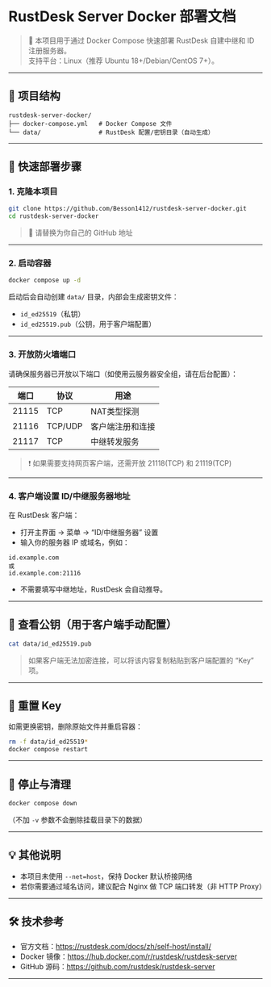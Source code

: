 # RustDesk Server Docker 部署文档

> 📌 本项目用于通过 Docker Compose 快速部署 RustDesk 自建中继和 ID 注册服务器。  
> 支持平台：Linux（推荐 Ubuntu 18+/Debian/CentOS 7+）。

---

## 📁 项目结构

```
rustdesk-server-docker/
├── docker-compose.yml   # Docker Compose 文件
└── data/                # RustDesk 配置/密钥目录（自动生成）
```

---

## 🚀 快速部署步骤

### 1. 克隆本项目

```bash
git clone https://github.com/Besson1412/rustdesk-server-docker.git
cd rustdesk-server-docker
```

> 📝 请替换为你自己的 GitHub 地址

---

### 2. 启动容器

```bash
docker compose up -d
```

启动后会自动创建 `data/` 目录，内部会生成密钥文件：

- `id_ed25519`（私钥）
- `id_ed25519.pub`（公钥，用于客户端配置）

---

### 3. 开放防火墙端口

请确保服务器已开放以下端口（如使用云服务器安全组，请在后台配置）：

| 端口   | 协议 | 用途             |
|--------|------|------------------|
| 21115  | TCP  | NAT类型探测       |
| 21116  | TCP/UDP | 客户端注册和连接 |
| 21117  | TCP  | 中继转发服务       |

> ❗ 如果需要支持网页客户端，还需开放 21118(TCP) 和 21119(TCP)

---

### 4. 客户端设置 ID/中继服务器地址

在 RustDesk 客户端：
- 打开主界面 → 菜单 → “ID/中继服务器” 设置
- 输入你的服务器 IP 或域名，例如：

```
id.example.com
或
id.example.com:21116
```

- 不需要填写中继地址，RustDesk 会自动推导。

---

## 🔐 查看公钥（用于客户端手动配置）

```bash
cat data/id_ed25519.pub
```

> 如果客户端无法加密连接，可以将该内容复制粘贴到客户端配置的 “Key” 项。

---

## 🔁 重置 Key

如需更换密钥，删除原始文件并重启容器：

```bash
rm -f data/id_ed25519*
docker compose restart
```

---

## 🧯 停止与清理

```bash
docker compose down
```

（不加 `-v` 参数不会删除挂载目录下的数据）

---

## 💡 其他说明

- 本项目未使用 `--net=host`，保持 Docker 默认桥接网络
- 若你需要通过域名访问，建议配合 Nginx 做 TCP 端口转发（非 HTTP Proxy）

---

## 🛠️ 技术参考

- 官方文档：https://rustdesk.com/docs/zh/self-host/install/
- Docker 镜像：https://hub.docker.com/r/rustdesk/rustdesk-server
- GitHub 源码：https://github.com/rustdesk/rustdesk-server

---
